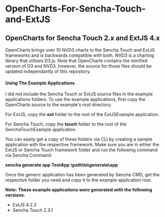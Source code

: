 OpenCharts-For-Sencha-Touch-and-ExtJS
=====================================

## OpenCharts for Sencha Touch 2.x and ExtJS 4.x

OpenCharts brings over 10 NVD3 charts to the Sencha Touch and ExtJS frameworks and is backwards compatible with both. NVD3 is a charting library that utilizes D3.js. Note that OpenCharts contains the minified version of D3 and NVD3, however, the source for those files should be updated independantly of this repository.

#### Using The Example Applications

I did not include the Sencha Touch or ExtJS source files in the example applications folders. To use the example applications, first copy the OpenCharts source to the example's root directory.

For ExtJS, copy the **ext** folder to the root of the ExtJSExample application.

For Sencha Touch, copy the **touch** folder to the root of the SenchaTouchExample application.

You can easily get a copy of these folders via CLI by creating a sample application with the respective framework. Make sure you are in either the ExtJS or Sencha Touch framework folder and run the following command via Sencha Command:

**sencha generate app TestApp \path\to\generate\app**

Once the generic application has been generated by Sencha CMD, get the respective folder you need and copy it to the example application root.

**Note: These example applications were generated with the following versions.**

- ExtJS 4.2.2
- Sencha Touch 2.3.1
